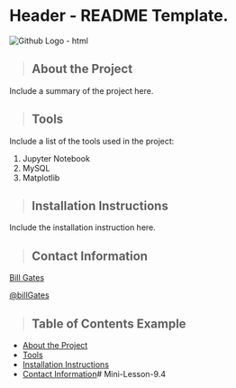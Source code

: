 # Header - README Template.

<img src="https://github.githubassets.com/images/modules/logos_page/Octocat.png" alt="Github Logo - html" title="Github Logo - html" />

<a Class="anchor" id="about_the_project"></a>
>## About the Project
Include a summary of the project here.

<a class="anchor" id="tools"></a>
>## Tools
Include a list of the tools used in the project:
1. Jupyter Notebook
2. MySQL
3. Matplotlib

<a Class="anchor"
id="installation_instruction"></a>
>## Installation Instructions 
Include the installation instruction here.

<a Class="anchor" id="contact"><a>
>## Contact Information
[Bill Gates](http:/www.linkedin.com/in/williamhgates/detail/recent-activity/post/)

[@billGates](http://twitter.com/BillGates)

>## Table of Contents Example
* [About the Project](#about_the_project)
* [Tools](#tools)
* [Installation Instructions](#installation_instructions)
* [Contact Information](#contact)# Mini-Lesson-9.4
